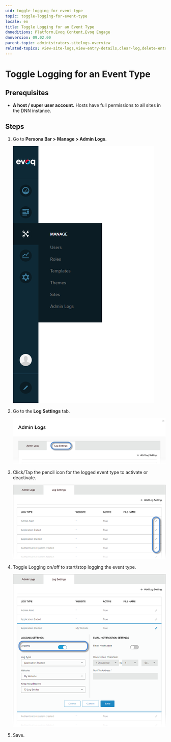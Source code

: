 ```yaml
---
uid: toggle-logging-for-event-type
topic: toggle-logging-for-event-type
locale: en
title: Toggle Logging for an Event Type
dnneditions: Platform,Evoq Content,Evoq Engage
dnnversion: 09.02.00
parent-topic: administrators-sitelogs-overview
related-topics: view-site-logs,view-entry-details,clear-log,delete-entries,share-entries,add-event-type,edit-logged-event-type,delete-logged-event-type,configure-notices
---
```


# Toggle Logging for an Event Type

## Prerequisites

*   **A host / super user account.** Hosts have full permissions to all sites in the DNN instance.

## Steps

1.  Go to **Persona Bar \> Manage \> Admin Logs**.
    
    ![Persona Bar > Manage > Admin Logs](/images/scr-pbar-host-Manage-E91.png)
    
2.  Go to the **Log Settings** tab.
    
    ![Log Settings](/images/scr-pbtabs-host-Manage-AdminLogs-LogSettings-E90.png)
    
3.  Click/Tap the pencil icon for the logged event type to activate or deactivate.
    
      
    
    ![](/images/scr-AdminLogs-logsettingslist-edit-icon-event-type-E90.png)
    
      
    
4.  Toggle Logging on/off to start/stop logging the event type.
    
      
    
    ![](/images/scr-AdminLogs-logsettings-editevent-enable-logging-edit-E90.png)
    
      
    
5.  Save.